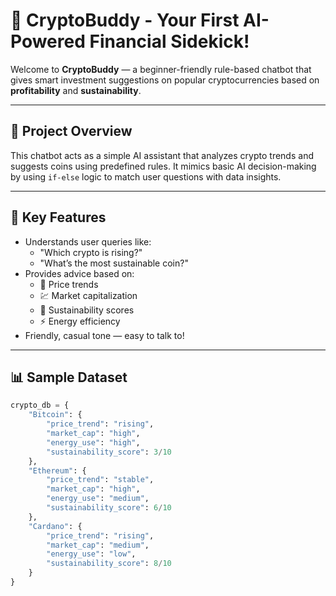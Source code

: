 # 💬 CryptoBuddy - Your First AI-Powered Financial Sidekick!

Welcome to **CryptoBuddy** — a beginner-friendly rule-based chatbot that gives smart investment suggestions on popular cryptocurrencies based on **profitability** and **sustainability**.

---

## 🚀 Project Overview

This chatbot acts as a simple AI assistant that analyzes crypto trends and suggests coins using predefined rules. It mimics basic AI decision-making by using `if-else` logic to match user questions with data insights.

---

## 🎯 Key Features

- Understands user queries like:
  - "Which crypto is rising?"
  - "What’s the most sustainable coin?"
- Provides advice based on:
  - 🔼 Price trends
  - 💹 Market capitalization
  - 🌱 Sustainability scores
  - ⚡ Energy efficiency
- Friendly, casual tone — easy to talk to!

---

## 📊 Sample Dataset

```python
crypto_db = {
    "Bitcoin": {
        "price_trend": "rising",
        "market_cap": "high",
        "energy_use": "high",
        "sustainability_score": 3/10
    },
    "Ethereum": {
        "price_trend": "stable",
        "market_cap": "high",
        "energy_use": "medium",
        "sustainability_score": 6/10
    },
    "Cardano": {
        "price_trend": "rising",
        "market_cap": "medium",
        "energy_use": "low",
        "sustainability_score": 8/10
    }
}
